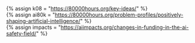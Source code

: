 {%	assign k08 = "https://80000hours.org/key-ideas/" 		%} 	
{%	assign ai80k = "https://80000hours.org/problem-profiles/positively-shaping-artificial-intelligence/" 		%} 	
{%	assign impacts = "https://aiimpacts.org/changes-in-funding-in-the-ai-safety-field/" 		%} 	

